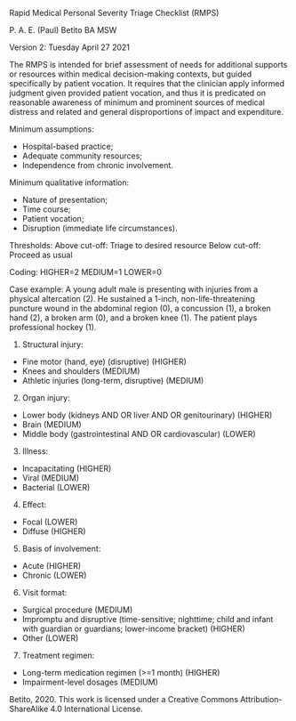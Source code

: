 Rapid Medical Personal Severity Triage Checklist (RMPS)

P. A. E. (Paul) Betito BA MSW

Version 2: Tuesday April 27 2021

The RMPS is intended for brief assessment of needs for additional supports or resources within medical decision-making contexts, but guided specifically by patient vocation. It requires that the clinician apply informed judgment given provided patient vocation, and thus it is predicated on reasonable awareness of minimum and prominent sources of medical distress and related and general disproportions of impact and expenditure.

Minimum assumptions:
- Hospital-based practice;
- Adequate community resources;
- Independence from chronic involvement.

Minimum qualitative information: 
- Nature of presentation; 
- Time course;
- Patient vocation;
- Disruption (immediate life circumstances).

Thresholds:
Above cut-off: Triage to desired resource
Below cut-off: Proceed as usual

Coding:
HIGHER=2
MEDIUM=1
LOWER=0

Case example: A young adult male is presenting with injuries from a physical altercation (2). He sustained a 1-inch, non-life-threatening puncture wound in the abdominal region (0), a concussion (1), a broken hand (2), a broken arm (0), and a broken knee (1). The patient plays professional hockey (1).

1. Structural injury:
- Fine motor (hand, eye) (disruptive) (HIGHER)
- Knees and shoulders (MEDIUM)
- Athletic injuries (long-term, disruptive) (MEDIUM)

2. Organ injury:
- Lower body (kidneys AND OR liver AND OR genitourinary) (HIGHER)
- Brain (MEDIUM)
- Middle body (gastrointestinal AND OR cardiovascular) (LOWER)

3. Illness:
- Incapacitating (HIGHER)
- Viral (MEDIUM)
- Bacterial (LOWER)

4. Effect:
- Focal (LOWER)
- Diffuse (HIGHER)

5. Basis of involvement:
- Acute (HIGHER)
- Chronic (LOWER)

6. Visit format:
- Surgical procedure (MEDIUM)
- Impromptu and disruptive (time-sensitive; nighttime; child and infant with guardian or guardians; lower-income bracket) (HIGHER)
- Other (LOWER)

7. Treatment regimen:
- Long-term medication regimen (>=1 month) (HIGHER)
- Impairment-level dosages (MEDIUM)  

Betito, 2020. This work is licensed under a Creative Commons Attribution-ShareAlike 4.0 International License.
